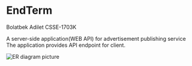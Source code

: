 # EndTerm
Bolatbek Adilet CSSE-1703K

A server-side application(WEB API) for advertisement publishing service
The application provides API endpoint for client.

![ER diagram picture](https://github.com/jixad/EndtermEr/blob/main/ER1.png)
